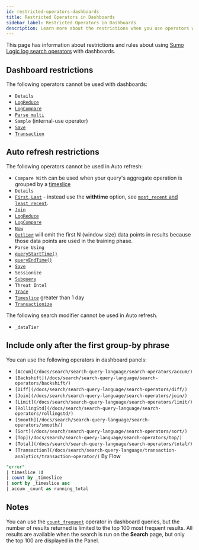 ```yaml
---
id: restricted-operators-dashboards
title: Restricted Operators in Dashboards
sidebar_label: Restricted Operators in Dashboards
description: Learn more about the restrictions when you use operators with dashboards.
---
```


This page has information about restrictions and rules about using [Sumo Logic log search operators](/docs/search/search-query-language) with dashboards.

## Dashboard restrictions

The following operators cannot be used with dashboards:

* `Details`
* [`LogReduce`](/docs/search/logreduce/logreduce-operator)
* [`LogCompare`](/docs/search/logcompare)
* [`Parse multi`](/docs/search/search-query-language/parse-operators/parse-variable-patterns-using-regex/#parse-multi)
* `Sample` (internal-use operator)
* [`Save`](/docs/search/search-query-language/search-operators/save)
* [`Transaction`](/docs/search/search-query-language/transaction-analytics/transaction-operator/)

## Auto refresh restrictions

The following operators cannot be used in Auto refresh:

* `Compare With` can be used when your query's aggregate operation is grouped by a [timeslice](/docs/search/search-query-language/search-operators/timeslice)
* `Details`
* [`First`, `Last`](/docs/search/search-query-language/group-aggregate-operators/first-last/) - instead use the **withtime** option, see [`most_recent` and `least_recent`](/docs/search/search-query-language/group-aggregate-operators/most-recent-least-recent).
* [`Join`](/docs/search/search-query-language/search-operators/join/)
* [`LogReduce`](/docs/search/logreduce/logreduce-operator/)
* [`LogCompare`](/docs/search/logcompare/)
* [`Now`](/docs/search/search-query-language/search-operators/now)
* [`Outlier`](/docs/search/search-query-language/search-operators/outlier/) will omit the first N (window size) data points in results because those data points are used in the training phase.
* `Parse Using`
* [`queryStartTime()`](/docs/search/search-query-language/search-operators/querystarttime)
* [`queryEndTime()`](/docs/search/search-query-language/search-operators/queryendtime)
* [`Save`](/docs/search/search-query-language/search-operators/save/)
* `Sessionize`
* [`Subquery`](/docs/search/subqueries)
* `Threat Intel`
* [`Trace`](/docs/search/search-query-language/search-operators/trace)
* [`Timeslice`](/docs/search/search-query-language/search-operators/timeslice) greater than 1 day
* [`Transactionize`](/docs/search/search-query-language/transaction-analytics/transactionize-operator/)

The following search modifier cannot be used in Auto refresh.

* `_dataTier`

## Include only after the first group-by phrase

You can use the following operators in dashboard panels:

* `[Accum](/docs/search/search-query-language/search-operators/accum/)`
* `[Backshift](/docs/search/search-query-language/search-operators/backshift/)`
* `[Diff](/docs/search/search-query-language/search-operators/diff/)`
* `[Join](/docs/search/search-query-language/search-operators/join/)`
* `[Limit](/docs/search/search-query-language/search-operators/limit/)`
* `[RollingStd](/docs/search/search-query-language/search-operators/rollingstd/)`
* `[Smooth](/docs/search/search-query-language/search-operators/smooth/)`
* `[Sort](/docs/search/search-query-language/search-operators/sort/)`
* `[Top](/docs/search/search-query-language/search-operators/top/)`
* `[Total](/docs/search/search-query-language/search-operators/total/)`
* `[Transaction](/docs/search/search-query-language/transaction-analytics/transaction-operator/)` By Flow

```sql title="Example"
"error"
| timeslice 1d
| count by _timeslice
| sort by _timeslice asc
| accum _count as running_total
```

## Notes

You can use the [`count_frequent`](/docs/search/search-query-language/group-aggregate-operators/count-count-distinct-and-count-frequent) operator in dashboard queries, but the number of results returned is limited to the top 100 most frequent results. All results are available when the search is run on the **Search** page, but only the top 100 are displayed in the Panel.
